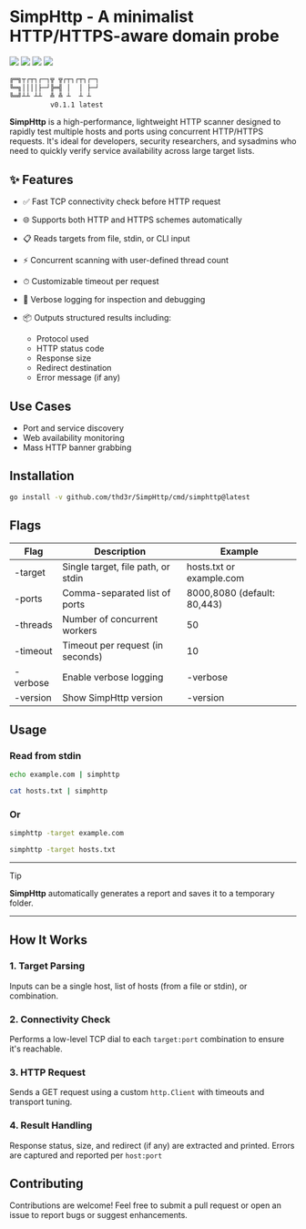 <h1 align="left">
  SimpHttp - A minimalist HTTP/HTTPS-aware domain probe
</h1>

<p align="left">
  <a href="https://opensource.org/licenses/MIT"><img src="https://img.shields.io/badge/license-MIT-_red.svg"></a>
  <a href="https://github.com/thd3r/SimpHttp/releases"><img src="https://img.shields.io/github/release/thd3r/SimpHttp.svg"></a>
  <a href="https://x.com/thd3r"><img src="https://img.shields.io/twitter/follow/thd3r.svg?logo=twitter"></a>
  <a href="https://github.com/thd3r/SimpHttp/issues"><img src="https://img.shields.io/badge/contributions-welcome-brightgreen.svg?style=flat"></a>

</p>

```sh
╔═╗┬┌┬┐┌─┐╦ ╦┌┬┐┌┬┐┌─┐
╚═╗││││├─┘╠═╣ │  │ ├─┘
╚═╝┴┴ ┴┴  ╩ ╩ ┴  ┴ ┴
          v0.1.1 latest
```

**SimpHttp** is a high-performance, lightweight HTTP scanner designed to rapidly test multiple hosts and ports using concurrent HTTP/HTTPS requests. It's ideal for developers, security researchers, and sysadmins who need to quickly verify service availability across large target lists.

## ✨ Features

* ✅ Fast TCP connectivity check before HTTP request
* 🌐 Supports both HTTP and HTTPS schemes automatically
* 📋 Reads targets from file, stdin, or CLI input
* ⚡ Concurrent scanning with user-defined thread count
* ⏱ Customizable timeout per request
* 🔎 Verbose logging for inspection and debugging
* 📦 Outputs structured results including:
  
  * Protocol used
  * HTTP status code
  * Response size
  * Redirect destination
  * Error message (if any)

## Use Cases

* Port and service discovery
* Web availability monitoring
* Mass HTTP banner grabbing

## Installation

```sh
go install -v github.com/thd3r/SimpHttp/cmd/simphttp@latest
```

## Flags

| Flag	   | Description | Example |
|----------|-------------|---------------------------------- |
| -target  | Single target, file path, or stdin | hosts.txt or example.com |
| -ports	 | Comma-separated list of ports | 8000,8080 (default: 80,443) |
| -threads | Number of concurrent workers | 50 |
| -timeout | Timeout per request (in seconds) | 10 |
| -verbose | Enable verbose logging | -verbose |
| -version | Show SimpHttp version | -version |

## Usage

### Read from stdin

```sh
echo example.com | simphttp
```

```sh
cat hosts.txt | simphttp
```

### Or

```sh
simphttp -target example.com
```

```sh
simphttp -target hosts.txt
```

---
> [!TIP]
> **SimpHttp** automatically generates a report and saves it to a temporary folder.
---

## How It Works

### 1. Target Parsing
  Inputs can be a single host, list of hosts (from a file or stdin), or combination.

### 2. Connectivity Check
  Performs a low-level TCP dial to each `target:port` combination to ensure it's reachable.

### 3. HTTP Request
  Sends a GET request using a custom `http.Client` with timeouts and transport tuning.

### 4. Result Handling
  Response status, size, and redirect (if any) are extracted and printed. Errors are captured and reported per `host:port`

## Contributing

Contributions are welcome! Feel free to submit a pull request or open an issue to report bugs or suggest enhancements.
